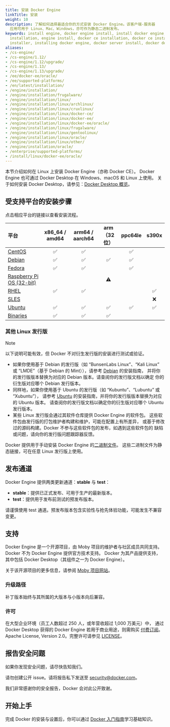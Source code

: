 ```yaml
---
title: 安装 Docker Engine
linkTitle: 安装
weight: 10
description: 了解如何选择最适合你的方式安装 Docker Engine。该客户端-服务器
  应用可用于 Linux、Mac、Windows，亦可作为静态二进制发布。
keywords: install engine, docker engine install, install docker engine, docker engine
  installation, engine install, docker ce installation, docker ce install, engine
  installer, installing docker engine, docker server install, docker desktop vs docker engine
aliases:
- /cs-engine/
- /cs-engine/1.12/
- /cs-engine/1.12/upgrade/
- /cs-engine/1.13/
- /cs-engine/1.13/upgrade/
- /ee/docker-ee/oracle/
- /ee/supported-platforms/
- /en/latest/installation/
- /engine/installation/
- /engine/installation/frugalware/
- /engine/installation/linux/
- /engine/installation/linux/archlinux/
- /engine/installation/linux/cruxlinux/
- /engine/installation/linux/docker-ce/
- /engine/installation/linux/docker-ee/
- /engine/installation/linux/docker-ee/oracle/
- /engine/installation/linux/frugalware/
- /engine/installation/linux/gentoolinux/
- /engine/installation/linux/oracle/
- /engine/installation/linux/other/
- /engine/installation/oracle/
- /enterprise/supported-platforms/
- /install/linux/docker-ee/oracle/
---
```


本节介绍如何在 Linux 上安装 Docker Engine（亦称 Docker CE）。
Docker Engine 也可通过 Docker Desktop 在 Windows、macOS 和 Linux 上使用。
关于如何安装 Docker Desktop，请参见：[Docker Desktop 概览](/manuals/desktop/_index.md)。

## 受支持平台的安装步骤

点击相应平台的链接以查看安装流程。

| 平台                                           | x86_64 / amd64 | arm64 / aarch64 | arm（32 位） | ppc64le | s390x |
| :--------------------------------------------- | :------------: | :-------------: | :----------: | :-----: | :---: |
| [CentOS](centos.md)                            |       ✅       |       ✅        |              |   ✅    |       |
| [Debian](debian.md)                            |       ✅       |       ✅        |      ✅      |   ✅    |       |
| [Fedora](fedora.md)                            |       ✅       |       ✅        |              |   ✅    |       |
| [Raspberry Pi OS (32-bit)](raspberry-pi-os.md) |                |                 |      ⚠️      |         |       |
| [RHEL](rhel.md)                                |       ✅       |       ✅        |              |         |  ✅   |
| [SLES](sles.md)                                |                |                 |              |         |  ❌   |
| [Ubuntu](ubuntu.md)                            |       ✅       |       ✅        |      ✅      |   ✅    |  ✅   |
| [Binaries](binaries.md)                        |       ✅       |       ✅        |      ✅      |         |       |

### 其他 Linux 发行版

> [!NOTE]
>
> 以下说明可能有效，但 Docker 不对衍生发行版的安装进行测试或验证。

- 如果你使用基于 Debian 的发行版（如 “BunsenLabs Linux”、“Kali Linux” 或
  “LMDE”（基于 Debian 的 Mint）），请参考 [Debian](debian.md) 的安装指南，
  并将你的发行版版本替换为对应的 Debian 版本。请查阅你的发行版文档以确定
  你的衍生版对应哪个 Debian 发行版本。
- 同样地，如果你使用基于 Ubuntu 的发行版（如 “Kubuntu”、“Lubuntu” 或 “Xubuntu”），
  请参考 [Ubuntu](ubuntu.md) 的安装指南，并将你的发行版版本替换为对应的 Ubuntu 版本。
  请查阅你的发行版文档以确定你的衍生版对应哪个 Ubuntu 发行版本。
- 某些 Linux 发行版会通过其软件仓库提供 Docker Engine 的软件包。
  这些软件包由发行版的打包维护者构建和维护，可能在配置上有所差异，
  或基于修改过的源码构建。Docker 不参与这些软件包的发布，如遇到这些软件包的
  缺陷或问题，请向你的发行版问题跟踪器反馈。

Docker 提供用于手动安装 Docker Engine 的[二进制文件](binaries.md)。
这些二进制文件为静态链接，可在任意 Linux 发行版上使用。

## 发布通道

Docker Engine 提供两类更新通道：**stable** 与 **test**：

* **stable**：提供已正式发布、可用于生产的最新版本。
* **test**：提供用于发布前测试的预发布版本。

请谨慎使用 test 通道。预发布版本包含实验性与抢先体验功能，可能发生不兼容变更。

## 支持

Docker Engine 是一个开源项目，由 Moby 项目的维护者与社区成员共同支持。
Docker 不为 Docker Engine 提供官方技术支持。
Docker 为其产品提供支持，其中包括 Docker Desktop（其组件之一为 Docker Engine）。

关于该开源项目的更多信息，请参阅 [Moby 项目网站](https://mobyproject.org/)。

### 升级路径

补丁版本始终与其所属的大版本与小版本向后兼容。

### 许可

在大型企业环境（员工人数超过 250 人，或年营收超过 1,000 万美元）中，
通过 Docker Desktop 获得的 Docker Engine 若用于商业用途，则需购买
[付费订阅](https://www.docker.com/pricing/)。
Apache License, Version 2.0。完整许可请参见
[LICENSE](https://github.com/moby/moby/blob/master/LICENSE)。

## 报告安全问题

如果你发现安全问题，请尽快告知我们。

请勿创建公开 issue。请将报告私下发送至 security@docker.com。

我们非常感谢你的安全报告，Docker 会对此公开致谢。

## 开始上手

完成 Docker 的安装与设置后，你可以通过
[Docker 入门指南](/get-started/introduction/_index.md)学习基础知识。
